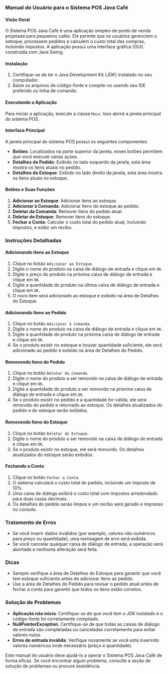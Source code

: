 ### Manual do Usuário para o Sistema POS Java Café

#### Visão Geral
O Sistema POS Java Café é uma aplicação simples de ponto de venda projetada para pequenos cafés. Ele permite que os usuários gerenciem o estoque, processem pedidos e calculem o custo total das compras, incluindo impostos. A aplicação possui uma interface gráfica (GUI) construída com Java Swing.

#### Instalação
1. Certifique-se de ter o Java Development Kit (JDK) instalado no seu computador.
2. Baixe os arquivos de código-fonte e compile-os usando seu IDE preferido ou linha de comando.

#### Executando a Aplicação
Para iniciar a aplicação, execute a classe `Main`. Isso abrirá a janela principal do sistema POS.

#### Interface Principal
A janela principal do sistema POS possui os seguintes componentes:
- **Botões**: Localizados na parte superior da janela, esses botões permitem que você execute várias ações.
- **Detalhes do Pedido**: Exibido no lado esquerdo da janela, esta área mostra os itens atuais no pedido.
- **Detalhes do Estoque**: Exibido no lado direito da janela, esta área mostra os itens atuais no estoque.

#### Botões e Suas Funções
1. **Adicionar ao Estoque**: Adicionar itens ao estoque.
2. **Adicionar à Comanda**: Adicionar itens do estoque ao pedido.
3. **Deletar da Comanda**: Remover itens do pedido atual.
4. **Deletar do Estoque**: Remover itens do estoque.
5. **Fechar a Conta**: Calcular o custo total do pedido atual, incluindo impostos, e exibir um recibo.

### Instruções Detalhadas

#### Adicionando Itens ao Estoque
1. Clique no botão `Adicionar ao Estoque`.
2. Digite o nome do produto na caixa de diálogo de entrada e clique em `OK`.
3. Digite o preço do produto na próxima caixa de diálogo de entrada e clique em `OK`.
4. Digite a quantidade do produto na última caixa de diálogo de entrada e clique em `OK`.
5. O novo item será adicionado ao estoque e exibido na área de Detalhes do Estoque.

#### Adicionando Itens ao Pedido
1. Clique no botão `Adicionar à Comanda`.
2. Digite o nome do produto na caixa de diálogo de entrada e clique em `OK`.
3. Digite a quantidade do produto na próxima caixa de diálogo de entrada e clique em `OK`.
4. Se o produto existir no estoque e houver quantidade suficiente, ele será adicionado ao pedido e exibido na área de Detalhes do Pedido.

#### Removendo Itens do Pedido
1. Clique no botão `Deletar da Comanda`.
2. Digite o nome do produto a ser removido na caixa de diálogo de entrada e clique em `OK`.
3. Digite a quantidade do produto a ser removido na próxima caixa de diálogo de entrada e clique em `OK`.
4. Se o produto existir no pedido e a quantidade for válida, ele será removido do pedido e retornado ao estoque. Os detalhes atualizados do pedido e do estoque serão exibidos.

#### Removendo Itens do Estoque
1. Clique no botão `Deletar do Estoque`.
2. Digite o nome do produto a ser removido na caixa de diálogo de entrada e clique em `OK`.
3. Se o produto existir no estoque, ele será removido. Os detalhes atualizados do estoque serão exibidos.

#### Fechando a Conta
1. Clique no botão `Fechar a Conta`.
2. O sistema calculará o custo total do pedido, incluindo um imposto de 10%.
3. Uma caixa de diálogo exibirá o custo total com impostos arredondado para duas casas decimais.
4. Os detalhes do pedido serão limpos e um recibo será gerado e impresso no console.

### Tratamento de Erros
- Se você inserir dados inválidos (por exemplo, valores não numéricos para preço ou quantidade), uma mensagem de erro será exibida.
- Se você cancelar qualquer caixa de diálogo de entrada, a operação será abortada e nenhuma alteração será feita.

### Dicas
- Sempre verifique a área de Detalhes do Estoque para garantir que você tem estoque suficiente antes de adicionar itens ao pedido.
- Use a área de Detalhes do Pedido para revisar o pedido atual antes de fechar a conta para garantir que todos os itens estão corretos.

### Solução de Problemas
- **Aplicação não inicia**: Certifique-se de que você tem o JDK instalado e o código-fonte foi corretamente compilado.
- **NullPointerException**: Certifique-se de que todas as caixas de diálogo de entrada são completadas ou canceladas corretamente para evitar valores nulos.
- **Erros de entrada inválida**: Verifique novamente se você está inserindo valores numéricos onde necessário (preço e quantidade).

Este manual do usuário deve ajudá-lo a operar o Sistema POS Java Café de forma eficaz. Se você encontrar algum problema, consulte a seção de solução de problemas ou procure assistência.